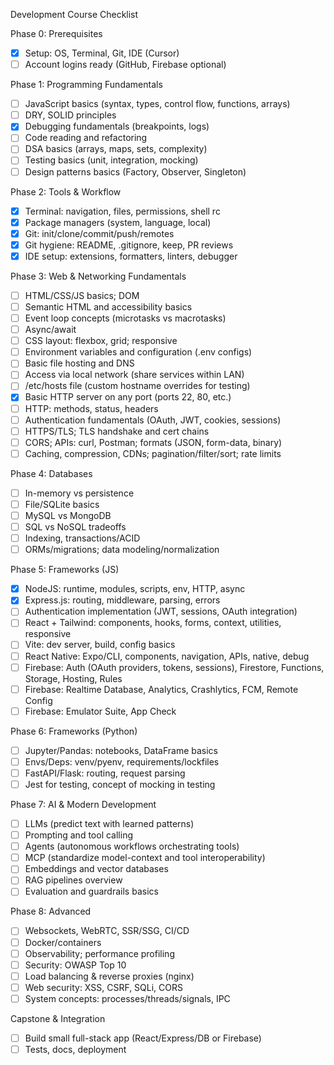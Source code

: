 Development Course Checklist

Phase 0: Prerequisites
- [x] Setup: OS, Terminal, Git, IDE (Cursor)
- [ ] Account logins ready (GitHub, Firebase optional)

Phase 1: Programming Fundamentals
- [ ] JavaScript basics (syntax, types, control flow, functions, arrays)
- [ ] DRY, SOLID principles
- [x] Debugging fundamentals (breakpoints, logs)
- [ ] Code reading and refactoring
- [ ] DSA basics (arrays, maps, sets, complexity)
- [ ] Testing basics (unit, integration, mocking)
- [ ] Design patterns basics (Factory, Observer, Singleton)

Phase 2: Tools & Workflow
- [x] Terminal: navigation, files, permissions, shell rc
- [x] Package managers (system, language, local)
- [x] Git: init/clone/commit/push/remotes
- [x] Git hygiene: README, .gitignore, keep, PR reviews
- [x] IDE setup: extensions, formatters, linters, debugger

Phase 3: Web & Networking Fundamentals
- [ ] HTML/CSS/JS basics; DOM
- [ ] Semantic HTML and accessibility basics
- [ ] Event loop concepts (microtasks vs macrotasks)
- [ ] Async/await
- [ ] CSS layout: flexbox, grid; responsive
- [ ] Environment variables and configuration (.env configs)
- [ ] Basic file hosting and DNS
- [ ] Access via local network (share services within LAN)
- [ ] /etc/hosts file (custom hostname overrides for testing)
- [x] Basic HTTP server on any port (ports 22, 80, etc.)
- [ ] HTTP: methods, status, headers
- [ ] Authentication fundamentals (OAuth, JWT, cookies, sessions)
- [ ] HTTPS/TLS; TLS handshake and cert chains
- [ ] CORS; APIs: curl, Postman; formats (JSON, form-data, binary)
- [ ] Caching, compression, CDNs; pagination/filter/sort; rate limits

Phase 4: Databases
- [ ] In-memory vs persistence
- [ ] File/SQLite basics
- [ ] MySQL vs MongoDB
- [ ] SQL vs NoSQL tradeoffs
- [ ] Indexing, transactions/ACID
- [ ] ORMs/migrations; data modeling/normalization

Phase 5: Frameworks (JS)
- [x] NodeJS: runtime, modules, scripts, env, HTTP, async
- [x] Express.js: routing, middleware, parsing, errors
- [ ] Authentication implementation (JWT, sessions, OAuth integration)
- [ ] React + Tailwind: components, hooks, forms, context, utilities, responsive
- [ ] Vite: dev server, build, config basics
- [ ] React Native: Expo/CLI, components, navigation, APIs, native, debug
- [ ] Firebase: Auth (OAuth providers, tokens, sessions), Firestore, Functions, Storage, Hosting, Rules
- [ ] Firebase: Realtime Database, Analytics, Crashlytics, FCM, Remote Config
- [ ] Firebase: Emulator Suite, App Check

Phase 6: Frameworks (Python)
- [ ] Jupyter/Pandas: notebooks, DataFrame basics
- [ ] Envs/Deps: venv/pyenv, requirements/lockfiles
- [ ] FastAPI/Flask: routing, request parsing
- [ ] Jest for testing, concept of mocking in testing

Phase 7: AI & Modern Development
- [ ] LLMs (predict text with learned patterns)
- [ ] Prompting and tool calling
- [ ] Agents (autonomous workflows orchestrating tools)
- [ ] MCP (standardize model-context and tool interoperability)
- [ ] Embeddings and vector databases
- [ ] RAG pipelines overview
- [ ] Evaluation and guardrails basics

Phase 8: Advanced
- [ ] Websockets, WebRTC, SSR/SSG, CI/CD
- [ ] Docker/containers
- [ ] Observability; performance profiling
- [ ] Security: OWASP Top 10
- [ ] Load balancing & reverse proxies (nginx)
- [ ] Web security: XSS, CSRF, SQLi, CORS
- [ ] System concepts: processes/threads/signals, IPC

Capstone & Integration
- [ ] Build small full-stack app (React/Express/DB or Firebase)
- [ ] Tests, docs, deployment